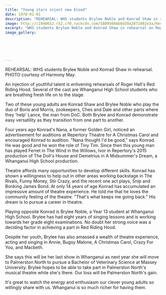 ```yaml
---
title: "Young stars inject new blood"
date: 1970-01-01
description: "REHEARSAL: WHS students Brylee Noble and Konrad Shaw in rehearsal on Roger Hall's Red Riding Hood, Wanganui Midweek article on 20/10/16..."
image: http://c1940652.r52.cf0.rackcdn.com/58095666b8d39a2071002e3a/Red-Riding-Hood-Brylee-Noble--Konrad-Shaw-midweek-oct-2016.jpg
excerpt: "WHS students Brylee Noble and Konrad Shaw in rehearsal on Roger Hall's Red Riding Hood."
image_gallery:
    
    
    
    
    
---
```


<p>REHEARSAL: WHS students Brylee Noble and Konrad Shaw in rehearsal.<br />PHOTO courtesy of Harmony May.&nbsp;</p>
<p>An injection of youthful talent is enlivening rehearsals of Roger Hall's Red Riding Hood. Several of the cast are Whanganui High School students who are breathing fresh life on to the stage.</p>
<p>Two of these young adults are Konrad Shaw and Brylee Noble who play the duo of Boris and Morris, zookeepers, Ches and Dale and other parts where they 'help' Lance, the man from DoC. Both Brylee and Konrad demonstrate easy versatility as they transition from one part to another.</p>
<p>Four years ago Konrad's Nana, a former Golden Girl, noticed an advertisement for auditions at Repertory Theatre for A Christmas Carol and encouraged Konrad to audition. "Nana thought I'd be good," says Konrad. He was good and he won the role of Tiny Tim. Since then this young man has played Ferret in The Wind in the Willows, Ivor in Repertory's 2015 production of The Doll's House and Demetrius in A Midsummer's Dream, a Whanganui High School production.</p>
<p>Theatre affords many opportunities to develop different skills. Konrad has shown a willingness to help out in other areas working backstage in The Rivals, Funny Money, Stir Crazy, and the recent one act plays, Snip and Bonking James Bond. At only 14 years of age Konrad has accumulated an impressive amount of theatre experience. He told me that he loves the community feeling of the theatre. "That's what keeps me going back." His dream is to pursue a career in theatre.</p>
<p>Playing opposite Konrad is Brylee Noble, a Year 13 student at Whanganui High School. Brylee has had eight years of singing lessons and is working towards her grade eight examinations. No doubt her strong voice was a deciding factor in achieving a part in Red Riding Hood.</p>
<p>Despite her youth, Brylee has also amassed a wealth of theatre experience, acting and singing in Annie, Bugsy Malone, A Christmas Carol, Crazy For You, and Macbeth.</p>
<p>She says this will be her last show in Whanganui as next year she will move to Palmerston North to pursue a Bachelor of Veterinary Science at Massey University. Brylee hopes to be able to take part in Palmerston North's musical theatre while she's there. Our loss will be Palmerston North's gain.</p>
<p>It's great to watch the energy and enthusiasm our clever young adults so willingly share with us. Whanganui is so much richer for having them.</p>

